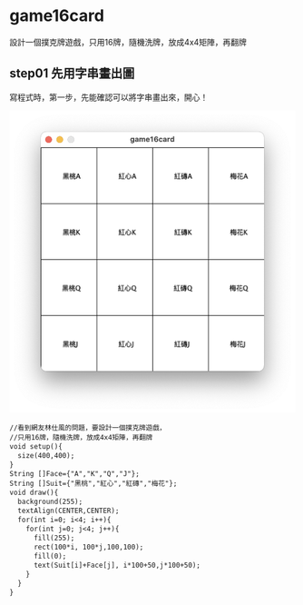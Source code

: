 # game16card
設計一個撲克牌遊戲，只用16牌，隨機洗牌，放成4x4矩陣，再翻牌

## step01 先用字串畫出圖

寫程式時，第一步，先能確認可以將字串畫出來，開心！

![step01.png](figure/step01.png)

```processing
//看到網友林仕風的問題，要設計一個撲克牌遊戲，
//只用16牌，隨機洗牌，放成4x4矩陣，再翻牌
void setup(){
  size(400,400);
}
String []Face={"A","K","Q","J"};
String []Suit={"黑桃","紅心","紅磚","梅花"};
void draw(){
  background(255);
  textAlign(CENTER,CENTER);
  for(int i=0; i<4; i++){
    for(int j=0; j<4; j++){
      fill(255);
      rect(100*i, 100*j,100,100);
      fill(0);
      text(Suit[i]+Face[j], i*100+50,j*100+50);
    }
  }
}
```
